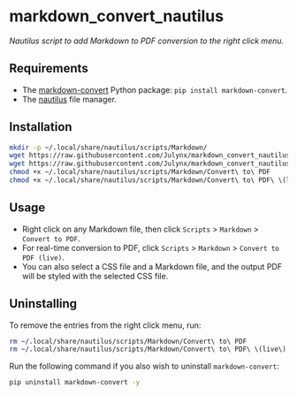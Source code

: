 # markdown_convert_nautilus

_Nautilus script to add Markdown to PDF conversion to the right click menu._

## Requirements

- The [markdown-convert](https://github.com/Julynx/markdown_convert) Python package: `pip install markdown-convert`.
- The [nautilus](https://packages.debian.org/bookworm/nautilus) file manager.

## Installation

```bash
mkdir -p ~/.local/share/nautilus/scripts/Markdown/
wget https://raw.githubusercontent.com/Julynx/markdown_convert_nautilus/main/Convert%20to%20PDF -O ~/.local/share/nautilus/scripts/Markdown/Convert\ to\ PDF
wget https://raw.githubusercontent.com/Julynx/markdown_convert_nautilus/main/Convert%20to%20PDF%20\(live\) -O ~/.local/share/nautilus/scripts/Markdown/Convert\ to\ PDF\ \(live\)
chmod +x ~/.local/share/nautilus/scripts/Markdown/Convert\ to\ PDF
chmod +x ~/.local/share/nautilus/scripts/Markdown/Convert\ to\ PDF\ \(live\)
```

## Usage

- Right click on any Markdown file, then click `Scripts` > `Markdown` > `Convert to PDF`.
- For real-time conversion to PDF, click `Scripts` > `Markdown` > `Convert to PDF (live)`.
- You can also select a CSS file and a Markdown file, and the output PDF will be styled with the selected CSS file.

## Uninstalling

To remove the entries from the right click menu, run:

```bash
rm ~/.local/share/nautilus/scripts/Markdown/Convert\ to\ PDF
rm ~/.local/share/nautilus/scripts/Markdown/Convert\ to\ PDF\ \(live\)
```

Run the following command if you also wish to uninstall `markdown-convert`:

```bash
pip uninstall markdown-convert -y
```
